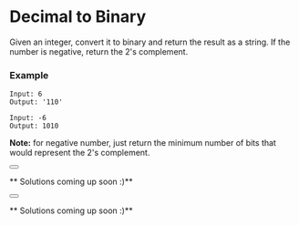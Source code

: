 # Decimal to Binary

Given an integer, convert it to binary and return the result as a string. If the number is negative, return the 2's complement.

### Example

```
Input: 6
Output: '110'

Input: -6
Output: 1010
```

**Note:** for negative number, just return the minimum number of bits that would represent the 2's complement.



<button class="section" target="approach" show="Show hint" hide="Hide hint"></button>

<!--sec data-title="Hint" data-id="approach" data-show=false ces-->
** Solutions coming up soon :)**
<!--endsec-->

<button class="section" target="solution" show="Show solution" hide="Hide solution"></button>

<!--sec data-title="Solution" data-id="solution" data-show=false ces-->
** Solutions coming up soon :)**
<!--endsec-->